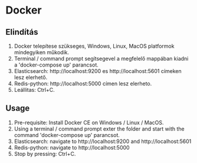 # Docker

## Elindítás

1. Docker telepítese szükseges, Windows, Linux, MacOS platformok mindegyiken műkodik.
1. Terminal / command prompt segítsegevel a megfelelő mappában kiadni a 'docker-compose up' parancsot.
1. Elasticsearch: http://localhost:9200 es http://localhost:5601 címeken lesz elerhető.
1. Redis-python: http://localhost:5000 címen lesz elerheto.
1. Leállitas: Ctrl+C.

## Usage

1. Pre-requisite: Install Docker CE on Windows / Linux / MacOS.
1. Using a terminal / command prompt exter the folder and start with the command 'docker-compose up' parancsot.
1. Elasticsearch: navigate to http://localhost:9200 and http://localhost:5601
1. Redis-python: navigate to http://localhost:5000
1. Stop by pressing: Ctrl+C.
